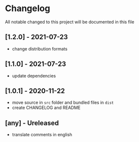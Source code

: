 # Changelog
All notable changed to this project will be documented in this file

## [1.2.0] - 2021-07-23
- change distribution formats

## [1.1.0] - 2021-07-23
- update dependencies

## [1.0.1] - 2020-11-22
- move source in `src` folder and bundled files in `dist`
- create CHANGELOG and README

## [any] - Ureleased
- translate comments in english